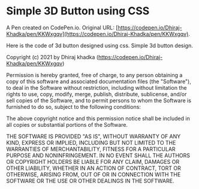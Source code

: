 # Simple 3D Button using CSS

A Pen created on CodePen.io. Original URL: [https://codepen.io/Dhiraj-Khadka/pen/KKWxgqv](https://codepen.io/Dhiraj-Khadka/pen/KKWxgqv).

Here is the code of 3d button designed using css. Simple 3d button design.




Copyright (c) 2021 by Dhiraj khadka (https://codepen.io/Dhiraj-Khadka/pen/KKWxgqv)

Permission is hereby granted, free of charge, to any person obtaining a copy of this software and associated documentation files (the "Software"), to deal in the Software without restriction, including without limitation the rights to use, copy, modify, merge, publish, distribute, sublicense, and/or sell copies of the Software, and to permit persons to whom the Software is furnished to do so, subject to the following conditions:

The above copyright notice and this permission notice shall be included in all copies or substantial portions of the Software.

THE SOFTWARE IS PROVIDED "AS IS", WITHOUT WARRANTY OF ANY KIND, EXPRESS OR IMPLIED, INCLUDING BUT NOT LIMITED TO THE WARRANTIES OF MERCHANTABILITY, FITNESS FOR A PARTICULAR PURPOSE AND NONINFRINGEMENT. IN NO EVENT SHALL THE AUTHORS OR COPYRIGHT HOLDERS BE LIABLE FOR ANY CLAIM, DAMAGES OR OTHER LIABILITY, WHETHER IN AN ACTION OF CONTRACT, TORT OR OTHERWISE, ARISING FROM, OUT OF OR IN CONNECTION WITH THE SOFTWARE OR THE USE OR OTHER DEALINGS IN THE SOFTWARE.


